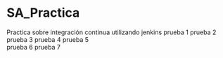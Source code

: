 # SA_Practica
Practica sobre integración continua utilizando jenkins
prueba 1
prueba 2
prueba 3
prueba 4
prueba 5  
prueba 6 
prueba 7
